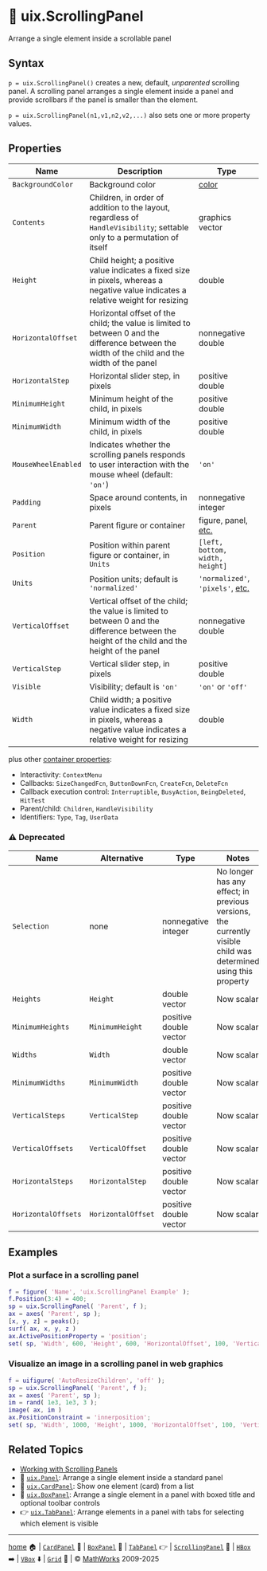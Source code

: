 # :scroll: uix.ScrollingPanel

Arrange a single element inside a scrollable panel

## Syntax

`p = uix.ScrollingPanel()` creates a new, default, *unparented* scrolling panel. A scrolling panel arranges a single element inside a panel and provide scrollbars if the panel is smaller than the element.

`p = uix.ScrollingPanel(n1,v1,n2,v2,...)` also sets one or more property values.

## Properties

| Name | Description | Type |
| --- | --- | --- |
| `BackgroundColor` | Background color | [color](https://www.mathworks.com/help/matlab/creating_plots/specify-plot-colors.html) |
| `Contents` | Children, in order of addition to the layout, regardless of `HandleVisibility`; settable only to a permutation of itself | graphics vector |
| `Height` | Child height; a positive value indicates a fixed size in pixels, whereas a negative value indicates a relative weight for resizing | double |
| `HorizontalOffset` | Horizontal offset of the child; the value is limited to between 0 and the difference between the width of the child and the width of the panel | nonnegative double |
| `HorizontalStep` | Horizontal slider step, in pixels | positive double |
| `MinimumHeight` | Minimum height of the child, in pixels | positive double |
| `MinimumWidth` | Minimum width of the child, in pixels | positive double |
| `MouseWheelEnabled` | Indicates whether the scrolling panels responds to user interaction with the mouse wheel (default: `'on'`) | `'on'` | `'off'` |
| `Padding` | Space around contents, in pixels | nonnegative integer |
| `Parent` | Parent figure or container | figure, panel, [etc.](https://www.mathworks.com/help/matlab/ref/matlab.ui.container.panel-properties.html#mw_e4809363-1f35-4bc7-89f8-36ed9cccb017) |
| `Position` | Position within parent figure or container, in `Units` | `[left, bottom, width, height]` |
| `Units` | Position units; default is `'normalized'` | `'normalized'`, `'pixels'`, [etc.](https://www.mathworks.com/help/matlab/ref/matlab.ui.container.panel-properties.html#bub8wap-1_sep_shared-Position) |
| `VerticalOffset` | Vertical offset of the child; the value is limited to between 0 and the difference between the height of the child and the height of the panel | nonnegative double |
| `VerticalStep` | Vertical slider step, in pixels | positive double |
| `Visible` | Visibility; default is `'on'` | `'on'` or `'off'` |
| `Width` | Child width; a positive value indicates a fixed size in pixels, whereas a negative value indicates a relative weight for resizing | double |

plus other [container properties](https://www.mathworks.com/help/matlab/ref/matlab.ui.container.panel-properties.html):
* Interactivity: `ContextMenu`
* Callbacks: `SizeChangedFcn`, `ButtonDownFcn`, `CreateFcn`, `DeleteFcn`
* Callback execution control: `Interruptible`, `BusyAction`, `BeingDeleted`, `HitTest`
* Parent/child: `Children`, `HandleVisibility`
* Identifiers: `Type`, `Tag`, `UserData`

### :warning: Deprecated

| Name | Alternative | Type | Notes |
| --- | --- | --- | --- |
| `Selection` | none | nonnegative integer | No longer has any effect; in previous versions, the currently visible child was determined using this property |
| `Heights` | `Height` | double vector | Now scalar |
| `MinimumHeights` | `MinimumHeight` | positive double vector | Now scalar |
| `Widths` | `Width` | double vector | Now scalar |
| `MinimumWidths` | `MinimumWidth` | positive double vector | Now scalar |
| `VerticalSteps` | `VerticalStep` | positive double vector | Now scalar |
| `VerticalOffsets` | `VerticalOffset` | positive double vector | Now scalar |
| `HorizontalSteps` | `HorizontalStep` | positive double vector | Now scalar |
| `HorizontalOffsets` | `HorizontalOffset` | positive double vector | Now scalar |

## Examples

### Plot a surface in a scrolling panel

```matlab
f = figure( 'Name', 'uix.ScrollingPanel Example' );
f.Position(3:4) = 400;
sp = uix.ScrollingPanel( 'Parent', f );
ax = axes( 'Parent', sp );
[x, y, z] = peaks();
surf( ax, x, y, z )
ax.ActivePositionProperty = 'position';
set( sp, 'Width', 600, 'Height', 600, 'HorizontalOffset', 100, 'VerticalOffset', 100 )
```

### Visualize an image in a scrolling panel in web graphics

```matlab
f = uifigure( 'AutoResizeChildren', 'off' );
sp = uix.ScrollingPanel( 'Parent', f );
ax = axes( 'Parent', sp );
im = rand( 1e3, 1e3, 3 );
image( ax, im )
ax.PositionConstraint = 'innerposition';
set( sp, 'Width', 1000, 'Height', 1000, 'HorizontalOffset', 100, 'VerticalOffset', 100 )
```

## Related Topics

* [Working with Scrolling Panels](WorkingWithScrollingPanels.md)
* :page_facing_up: [`uix.Panel`](uixPanel.md): Arrange a single element inside a standard panel
* :card_index: [`uix.CardPanel`](uixCardPanel.md): Show one element (card) from a list
* :black_square_button: [`uix.BoxPanel`](uixBoxPanel.md): Arrange a single element in a panel with boxed title and optional toolbar controls
* :point_right: [`uix.TabPanel`](uixTabPanel.md): Arrange elements in a panel with tabs for selecting which element is visible

___

[home](index.md) :house: | [`CardPanel`](uixCardPanel.md) :card_index: | [`BoxPanel`](uixBoxPanel.md) :black_square_button: | [`TabPanel`](uixTabPanel.md) :point_right: | [`ScrollingPanel`](uixScrollingPanel.md) :scroll: | [`HBox`](uixHBox.md) :arrow_right: | [`VBox`](uixVBox.md) :arrow_down: | [`Grid`](uixGrid.md) :symbols: | :copyright: [MathWorks](https://www.mathworks.com/services/consulting.html) 2009-2025